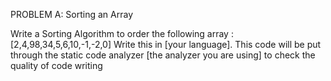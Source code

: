 PROBLEM A: Sorting an Array

Write a Sorting Algorithm to order the following array : [2,4,98,34,5,6,10,-1,-2,0]
Write this in [your language]. This code will be put through the static code analyzer [the analyzer you are using] to check the quality of code writing
 

